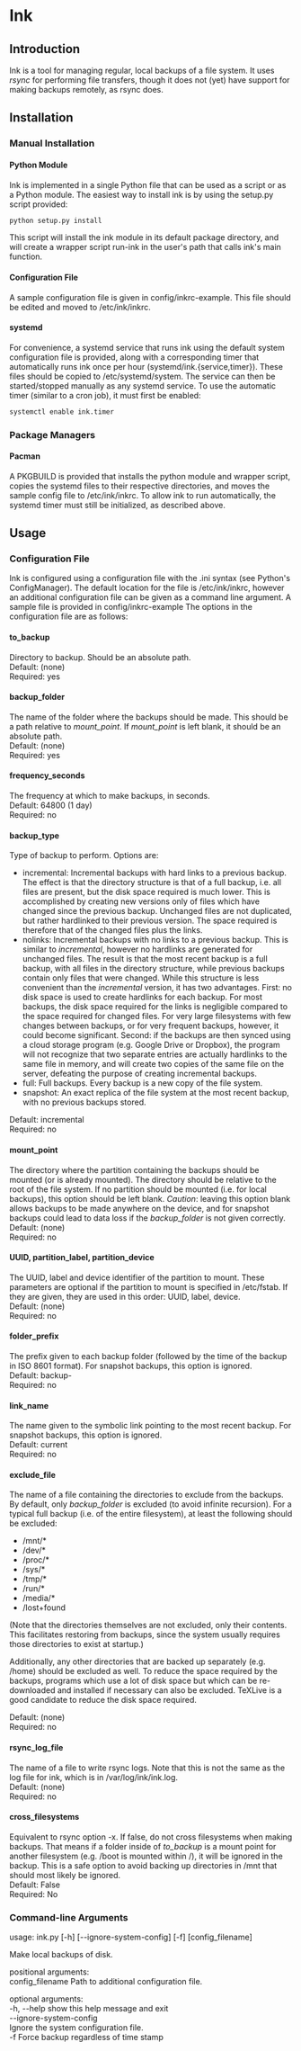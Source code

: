 # Ink
## Introduction
Ink is a tool for managing regular, local backups of a file system.
It uses *rsync* for performing file transfers, though it does not (yet) have support for making backups remotely, as rsync does.

## Installation
### Manual Installation
#### Python Module
Ink is implemented in a single Python file that can be used as a script or as a Python module.
The easiest way to install ink is by using the setup.py script provided:
```bash
python setup.py install
```

This script will install the ink module in its default package directory, and will create a wrapper script run-ink in the user's path that calls ink's main function.

#### Configuration File
A sample configuration file is given in config/inkrc-example.
This file should be edited and moved to /etc/ink/inkrc.

#### systemd
For convenience, a systemd service that runs ink using the default system configuration file is provided, along with a corresponding timer that automatically runs ink once per hour (systemd/ink.{service,timer}).
These files should be copied to /etc/systemd/system.
The service can then be started/stopped manually as any systemd service.
To use the automatic timer (similar to a cron job), it must first be enabled:
```bash
systemctl enable ink.timer
```

### Package Managers
#### Pacman
A PKGBUILD is provided that installs the python module and wrapper script, copies the systemd files to their respective directories, and moves the sample config file to /etc/ink/inkrc.
To allow ink to run automatically, the systemd timer must still be initialized, as described above.

## Usage
### Configuration File
Ink is configured using a configuration file with the .ini syntax (see Python's ConfigManager).
The default location for the file is /etc/ink/inkrc, however an additional configuration file can be given as a command line argument.
A sample file is provided in config/inkrc-example
The options in the configuration file are as follows:

#### to\_backup
Directory to backup. Should be an absolute path.  
  Default: (none)  
  Required: yes

#### backup\_folder
The name of the folder where the backups should be made. This should be a path
relative to *mount\_point*. If *mount\_point* is left blank, it should be an
absolute path.  
  Default: (none)  
  Required: yes

#### frequency\_seconds
The frequency at which to make backups, in seconds.  
  Default: 64800 (1 day)  
  Required: no

#### backup\_type
Type of backup to perform. Options are:
- incremental: Incremental backups with hard links to a previous backup. The effect is that the directory structure is that of a full backup, i.e. all files are present, but the disk space required is much lower. This is accomplished by creating new versions only of files which have changed since the previous backup. Unchanged files are not duplicated, but rather hardlinked to their previous version. The space required is therefore that of the changed files plus the links.
- nolinks: Incremental backups with no links to a previous backup. This is similar to *incremental*, however no hardlinks are generated for unchanged files. The result is that the most recent backup is a full backup, with all files in the directory structure, while previous backups contain only files that were changed. While this structure is less convenient than the *incremental* version, it has two advantages. First: no disk space is used to create hardlinks for each backup. For most backups, the disk space required for the links is negligible compared to the space required for changed files. For very large filesystems with few changes between backups, or for very frequent backups, however, it could become significant. Second: if the backups are then synced using a cloud storage program (e.g. Google Drive or Dropbox), the program will not recognize that two separate entries are actually hardlinks to the same file in memory, and will create two copies of the same file on the server, defeating the purpose of creating incremental backups.
- full: Full backups. Every backup is a new copy of the file system.
- snapshot: An exact replica of the file system at the most recent backup, with no previous backups stored.

Default: incremental  
Required: no

#### mount\_point
The directory where the partition containing the backups should be mounted (or
is already mounted). The directory should be relative to the root of the file
system. If no partition should be mounted (i.e. for local backups), this option
should be left blank.
*Caution*: leaving this option blank allows backups to be
made anywhere on the device, and for snapshot backups could lead to data loss
if the *backup\_folder*  is not given correctly.  
  Default: (none)  
  Required: no

#### UUID, partition_label, partition_device
The UUID, label and device identifier of the partition to mount. These
parameters are optional if the partition to mount is specified in /etc/fstab.
If they are given, they are used in this order: UUID, label, device.  
  Default: (none)  
  Required: no

#### folder\_prefix
The prefix given to each backup folder (followed by the time of the backup in
ISO 8601 format). For snapshot backups, this option is ignored.  
  Default: backup-  
  Required: no

#### link\_name
The name given to the symbolic link pointing to the most recent backup. For
snapshot backups, this option is ignored.  
  Default: current  
  Required: no

#### exclude\_file
The name of a file containing the directories to exclude from the backups. By
default, only *backup\_folder* is excluded (to avoid infinite recursion).
For a typical full backup (i.e. of the entire filesystem), at least the following should be excluded:
- /mnt/\*
- /dev/\*
- /proc/\*
- /sys/\*
- /tmp/\*
- /run/\*
- /media/\*
- /lost+found

(Note that the directories themselves are not excluded, only their contents.
This facilitates restoring from backups, since the system usually requires those directories to exist at startup.)  

Additionally, any other directories that are backed up separately (e.g. /home) should be excluded as well.
To reduce the space required by the backups, programs which use a lot of disk space but which can be re-downloaded and installed if necessary can also be excluded.
TeXLive is a good candidate to reduce the disk space required.

Default: (none)  
Required: no

#### rsync\_log\_file
The name of a file to write rsync logs. Note that this is not the same as the
log file for ink, which is in /var/log/ink/ink.log.  
  Default: (none)  
  Required: no

#### cross\_filesystems
Equivalent to rsync option -x.
If false, do not cross filesystems when making backups.
That means if a folder inside of *to\_backup* is a mount point for another filesystem (e.g. /boot is mounted within /), it will be ignored in the backup.
This is a safe option to avoid backing up directories in /mnt that should most likely be ignored.  
Default: False  
Required: No

### Command-line Arguments
usage: ink.py [-h] [--ignore-system-config] [-f] [config_filename]

Make local backups of disk.

positional arguments:  
  config\_filename       Path to additional configuration file.

optional arguments:  
  -h, --help            show this help message and exit  
  --ignore-system-config  
                        Ignore the system configuration file.  
  -f                    Force backup regardless of time stamp  
